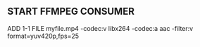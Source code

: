 ## START FFMPEG CONSUMER

ADD 1-1 FILE myfile.mp4 -codec:v libx264 -codec:a aac -filter:v format=yuv420p,fps=25
